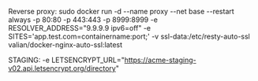 
Reverse proxy:
sudo docker run -d --name proxy --net base  --restart always -p 80:80 -p 443:443 -p 8999:8999 -e RESOLVER_ADDRESS="9.9.9.9 ipv6=off" -e SITES='app.test.com=containername:port;' -v ssl-data:/etc/resty-auto-ssl valian/docker-nginx-auto-ssl:latest

STAGING: 
-e LETSENCRYPT_URL="https://acme-staging-v02.api.letsencrypt.org/directory"